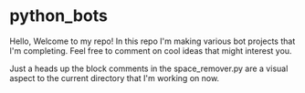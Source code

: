 # python_bots
Hello,
Welcome to my repo! In this repo I'm making various bot projects that I'm completing. Feel free to comment on cool ideas that might interest you.

Just a heads up the block comments in the space_remover.py are a visual aspect to the current directory that I'm working on now.
